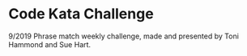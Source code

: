 # Code Kata Challenge
9/2019 Phrase match weekly challenge, made and presented by Toni Hammond and Sue Hart.
